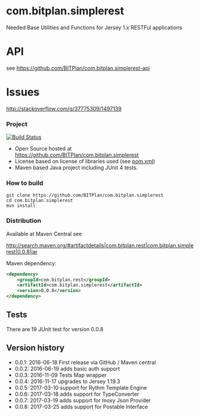 # com.bitplan.simplerest
Needed Base Utilities and Functions for Jersey 1.x RESTFul applications

# API
see https://github.com/BITPlan/com.bitplan.simplerest-api

# Issues
http://stackoverflow.com/q/37775309/1497139

### Project
[![Build Status](https://travis-ci.org/BITPlan/com.bitplan.simplerest.svg?branch=master)](https://travis-ci.org/BITPlan/com.bitplan.simplerest)

* Open Source hosted at https://github.com/BITPlan/com.bitplan.simplerest
* License based on license of libraries used (see [pom.xml](https://github.com/BITPlan/com.bitplan.simplerest/blob/master/pom.xml))
* Maven based Java project including JUnit 4 tests.

### How to build
```
git clone https://github.com/BITPlan/com.bitplan.simplerest
cd com.bitplan.simplerest
mvn install
```

### Distribution
Available at Maven Central see 

http://search.maven.org/#artifactdetails|com.bitplan.rest|com.bitplan.simplerest|0.0.8|jar

Maven dependency:

```xml
<dependency>
	<groupId>com.bitplan.rest</groupId>
	<artifactId>com.bitplan.simplerest</artifactId>
	<version>0.0.8</version>
</dependency>
```
## Tests
There are 19 JUnit test for version 0.0.8

## Version history
* 0.0.1: 2016-06-18 First release via GitHub / Maven central
* 0.0.2: 2016-06-19 adds basic auth support
* 0.0.3: 2016-11-09 Tests Map wrapper
* 0.0.4: 2016-11-17 upgrades to Jersey 1.19.3
* 0.0.5: 2017-03-10 support for Rythm Template Engine
* 0.0.6: 2017-03-18 adds support for TypeConverter
* 0.0.7: 2017-03-19 adds support for moxy Json Provider
* 0.0.8: 2017-03-25 adds support for Postable Interface